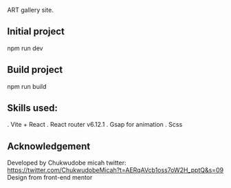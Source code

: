 ART gallery site.

## Initial project

npm run dev

## Build project

npm run build

## Skills used:

. Vite + React
. React router v6.12.1
. Gsap for animation
. Scss

## Acknowledgement

Developed by Chukwudobe micah
twitter: https://twitter.com/ChukwudobeMicah?t=AERqAVcb1oss7oW2H_pptQ&s=09
Design from front-end mentor
